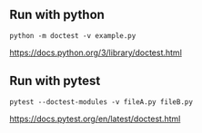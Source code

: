 ## Run with python

    python -m doctest -v example.py

https://docs.python.org/3/library/doctest.html

## Run with pytest

    pytest --doctest-modules -v fileA.py fileB.py

https://docs.pytest.org/en/latest/doctest.html
